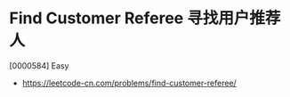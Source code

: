 # Find Customer Referee 寻找用户推荐人

[0000584] Easy

- https://leetcode-cn.com/problems/find-customer-referee/
